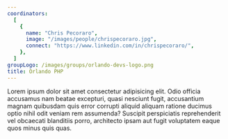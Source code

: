 ```yaml
---
coordinators:
  [
    {
      name: "Chris Pecoraro",
      image: "/images/people/chrispecoraro.jpg",
      connect: "https://www.linkedin.com/in/chrispecoraro/",
    },
  ]
groupLogo: /images/groups/orlando-devs-logo.png
title: Orlando PHP
---
```


Lorem ipsum dolor sit amet consectetur adipisicing elit. Odio officia accusamus nam beatae excepturi, quasi nesciunt fugit, accusantium magnam quibusdam quis error corrupti aliquid aliquam ratione ducimus optio nihil odit veniam rem assumenda? Suscipit perspiciatis reprehenderit vel obcaecati blanditiis porro, architecto ipsam aut fugit voluptatem eaque quos minus quis quas.
